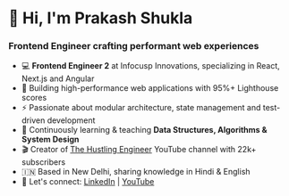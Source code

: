 # 👋 Hi, I'm Prakash Shukla

### Frontend Engineer crafting performant web experiences

- 💻 **Frontend Engineer 2** at Infocusp Innovations, specializing in React, Next.js and Angular
- 🚀 Building high-performance web applications with 95%+ Lighthouse scores
- ⚡ Passionate about modular architecture, state management and test-driven development
- 🌱 Continuously learning & teaching **Data Structures, Algorithms & System Design**
- 🎬 Creator of [The Hustling Engineer](https://www.youtube.com/@TheHustlingEngineer) YouTube channel with 22k+ subscribers
- 🇮🇳 Based in New Delhi, sharing knowledge in Hindi & English
- 💬 Let's connect: [LinkedIn](https://linkedin.com/in/prakashshuklahub) | [YouTube](https://www.youtube.com/@TheHustlingEngineer)
